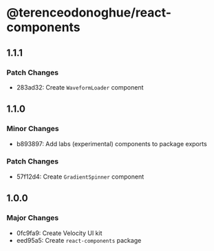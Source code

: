 # @terenceodonoghue/react-components

## 1.1.1

### Patch Changes

- 283ad32: Create `WaveformLoader` component

## 1.1.0

### Minor Changes

- b893897: Add labs (experimental) components to package exports

### Patch Changes

- 57f12d4: Create `GradientSpinner` component

## 1.0.0

### Major Changes

- 0fc9fa9: Create Velocity UI kit
- eed95a5: Create `react-components` package

